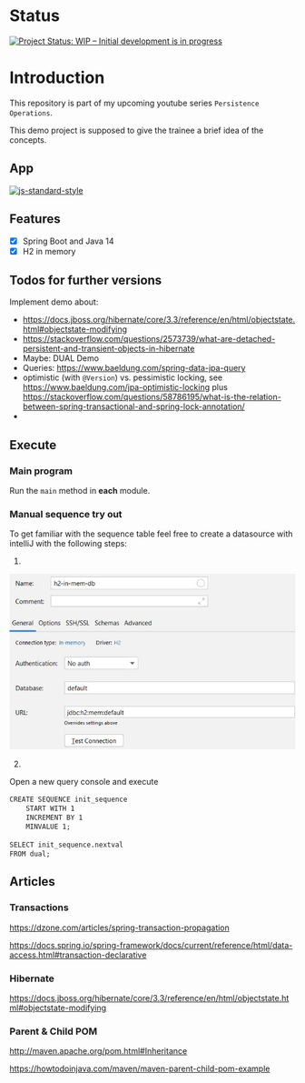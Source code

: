 # Status

[![Project Status: WIP – Initial development is in progress](https://www.repostatus.org/badges/latest/wip.svg)](https://www.repostatus.org/#wip)

# Introduction

This repository is part of my upcoming youtube series `Persistence Operations`.

This demo project is supposed to give the trainee a brief idea of the concepts.

## App

[![js-standard-style](https://img.shields.io/badge/code%20style-standard-brightgreen.svg?style=flat)]()

## Features

* [x] Spring Boot and Java 14
* [x] H2 in memory

## Todos for further versions

Implement demo about:

- https://docs.jboss.org/hibernate/core/3.3/reference/en/html/objectstate.html#objectstate-modifying
- https://stackoverflow.com/questions/2573739/what-are-detached-persistent-and-transient-objects-in-hibernate
- Maybe: DUAL Demo
- Queries: https://www.baeldung.com/spring-data-jpa-query
- optimistic (with `@Version`) vs. pessimistic locking, see https://www.baeldung.com/jpa-optimistic-locking
  plus https://stackoverflow.com/questions/58786195/what-is-the-relation-between-spring-transactional-and-spring-lock-annotation/
-

## Execute

### Main program

Run the ```main``` method in **each** module.

### Manual sequence try out

To get familiar with the sequence table feel free to create a datasource with intelliJ with the following steps:

1.

![h2 image](documentation/h2.JPG)

2.

Open a new query console and execute

```h2
CREATE SEQUENCE init_sequence
    START WITH 1
    INCREMENT BY 1
    MINVALUE 1;

SELECT init_sequence.nextval
FROM dual; 
```

## Articles

### Transactions

https://dzone.com/articles/spring-transaction-propagation

https://docs.spring.io/spring-framework/docs/current/reference/html/data-access.html#transaction-declarative

### Hibernate

https://docs.jboss.org/hibernate/core/3.3/reference/en/html/objectstate.html#objectstate-modifying

### Parent & Child POM

http://maven.apache.org/pom.html#Inheritance

https://howtodoinjava.com/maven/maven-parent-child-pom-example
